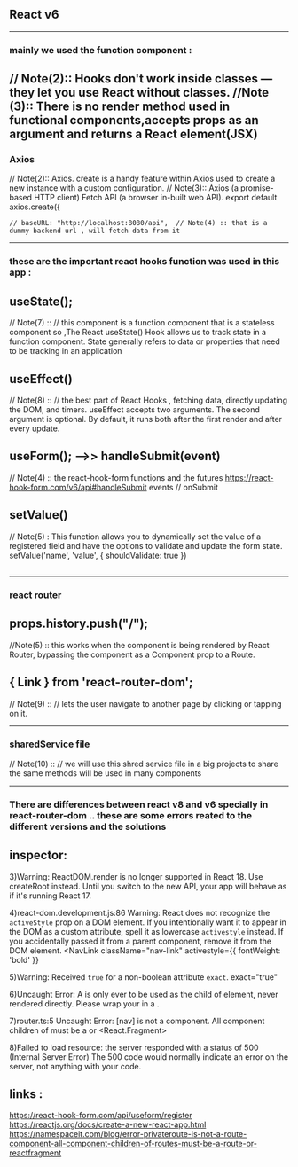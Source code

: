 ## React v6 
--------------------------------------------------------------------------------------------------
### mainly we used the function component :
// Note(2)::  Hooks don't work inside classes — they let you use React without classes.
//Note (3):: There is no render method used in functional components,accepts props as an argument and returns a React element(JSX)
-------------------------------------------------------------------------------------------------------------------
### Axios
// Note(2):: Axios. create is a handy feature within Axios used to create a new instance with a custom configuration.
// Note(3):: Axios (a promise-based HTTP client) Fetch API (a browser in-built web API).
export default axios.create({

    // baseURL: "http://localhost:8080/api",  // Note(4) :: that is a dummy backend url , will fetch data from it
-------------------------------------------------------------------------------------------------------------------
### these are the important react hooks function was used in this app :  

## useState();  
// Note(7) :: // this component is a function component that is a stateless component so ,The React useState() Hook allows us to track state in a function component. State generally refers to data or properties that need to be tracking in an application

## useEffect()
// Note(8) :: // the best part of React Hooks , fetching data, directly updating the DOM, and timers. useEffect accepts two arguments. The second argument is optional. By default, it runs both after the first render and after every update.

## useForm(); -->> handleSubmit(event)   
// Note(4) ::  the react-hook-form functions and the futures https://react-hook-form.com/v6/api#handleSubmit
      events // onSubmit
      
## setValue() 
 // Note(5) : This function allows you to dynamically set the value of a registered field and have the options to validate and update the form state.
   setValue('name', 'value', { shouldValidate: true })
   
##    
-----------------------------------------------------------------------------------------------------------------------

### react router

## props.history.push("/"); 
//Note(5) :: this works when the component is being rendered by React Router, bypassing the component as a Component prop to a Route.

## { Link } from 'react-router-dom'; 
// Note(9) :: // lets the user navigate to another page by clicking or tapping on it. 

---------------------------------------------------------------------------------------------------------------------

### sharedService file 
// Note(10) :: // we will use this shred service file in a big projects to share the same methods will be used in many components

----------------------------------------------------------------------------------------------------------------------
 
 ### There are differences between react v8 and v6 specially in react-router-dom .. these are some errors reated to the different versions and the solutions 

 ## inspector:

  3)Warning: ReactDOM.render is no longer supported in React 18. Use createRoot instead. Until you switch to the new API, your app will behave as if it's running React 17.


  4)react-dom.development.js:86 Warning: React does not recognize the `activeStyle` prop on a DOM element. If you intentionally want it to appear in the DOM as a custom attribute, spell it as lowercase `activestyle` instead. If you accidentally passed it from a parent component, remove it from the DOM element.
 <NavLink className="nav-link" activestyle={{ fontWeight: 'bold' }} 

  5)Warning: Received `true` for a non-boolean attribute `exact`.
   exact="true" 

  6)Uncaught Error: A <Route> is only ever to be used as the child of <Routes> element, never rendered directly. Please wrap your <Route> in a <Routes>.

  7)router.ts:5 Uncaught Error: [nav] is not a <Route> component. All component children of <Routes> must be a <Route> or <React.Fragment>   

 8)Failed to load resource: the server responded with a status of 500 (Internal Server Error)
   The 500 code would normally indicate an error on the server, not anything with your code.






## links : 

https://react-hook-form.com/api/useform/register
https://reactjs.org/docs/create-a-new-react-app.html
https://namespaceit.com/blog/error-privateroute-is-not-a-route-component-all-component-children-of-routes-must-be-a-route-or-reactfragment

